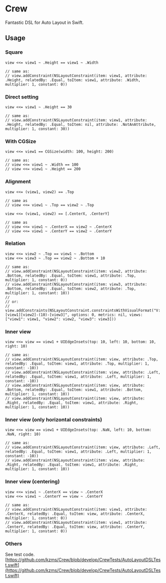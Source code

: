 # Crew

Fantastic DSL for Auto Layout in Swift.

## Usage

### Square

    view <<= view1 ~ .Height == view1 ~ .Width

    // same as:
    // view.addConstraint(NSLayoutConstraint(item: view1, attribute: .Height, relatedBy: .Equal, toItem: view1, attribute: .Width, multiplier: 1, constant: 0))

### Direct setting

    view <<= view1 ~ .Height == 30

    // same as:
    // view.addConstraint(NSLayoutConstraint(item: view1, attribute: .Height, relatedBy: .Equal, toItem: nil, attribute: .NotAnAttribute, multiplier: 1, constant: 30))

### With CGSize

    view <<= view1 == CGSize(width: 100, height: 200)

    // same as:
    // view <<= view1 ~ .Width == 100
    // view <<= view1 ~ .Height == 200

### Alignment

    view <<= (view1, view2) == .Top

    // same as
    // view <<= view1 ~ .Top == view2 ~ .Top

    view <<= (view1, view2) == [.CenterX, .CenterY]

    // same as
    // view <<= view1 ~ .CenterX == view2 ~ .CenterX
    // view <<= view1 ~ .CenterY == view2 ~ .CenterY

### Relation

    view <<= view2 ~ .Top == view1 ~ .Bottom
    view <<= view3 ~ .Top == view2 ~ .Bottom + 10

    // same as:
    // view.addConstraint(NSLayoutConstraint(item: view2, attribute: .Bottom, relatedBy: .Equal, toItem: view1, attribute: .Top, multiplier: 1, constant: 0))
    // view.addConstraint(NSLayoutConstraint(item: view3, attribute: .Bottom, relatedBy: .Equal, toItem: view2, attribute: .Top, multiplier: 1, constant: 10))
    //
    // or:
    // view.addConstraints(NSLayoutConstraint.constraintsWithVisualFormat("V:[view1][view2]-(10)-[view3]", options: 0, metrics: nil, views: ["view1": view1, "view2": view2, "view3": view3]))

### Inner view

    view <<= view == view1 + UIEdgeInsets(top: 10, left: 10, bottom: 10, right: 10)

    // same as:
    // view.addConstraint(NSLayoutConstraint(item: view, attribute: .Top, relatedBy: .Equal, toItem: view1, attribute: .Top, multiplier: 1, constant: -10))
    // view.addConstraint(NSLayoutConstraint(item: view, attribute: .Left, relatedBy: .Equal, toItem: view1, attribute: .Left, multiplier: 1, constant: -10))
    // view.addConstraint(NSLayoutConstraint(item: view, attribute: .Bottom, relatedBy: .Equal, toItem: view1, attribute: .Bottom, multiplier: 1, constant: 10))
    // view.addConstraint(NSLayoutConstraint(item: view, attribute: .Right, relatedBy: .Equal, toItem: view1, attribute: .Right, multiplier: 1, constant: 10))

### Inner view (only horizontal constraints)

    view <<= view == view1 + UIEdgeInsets(top: .NaN, left: 10, bottom: .NaN, right: 10)

    // same as:
    // view.addConstraint(NSLayoutConstraint(item: view, attribute: .Left, relatedBy: .Equal, toItem: view1, attribute: .Left, multiplier: 1, constant: -10))
    // view.addConstraint(NSLayoutConstraint(item: view, attribute: .Right, relatedBy: .Equal, toItem: view1, attribute: .Right, multiplier: 1, constant: 10))

### Inner view (centering)

    view <<= view1 ~ .CenterX == view ~ .CenterX
    view <<= view1 ~ .CenterY == view ~ .CenterY

    // same as:
    // view.addConstraint(NSLayoutConstraint(item: view1, attribute: .CenterX, relatedBy: .Equal, toItem: view, attribute: .CenterX, multiplier: 1, constant: 0))
    // view.addConstraint(NSLayoutConstraint(item: view1, attribute: .CenterY, relatedBy: .Equal, toItem: view, attribute: .CenterY, multiplier: 1, constant: 0))

### Others

See test code.  
[https://github.com/kzms/Crew/blob/develop/CrewTests/AutoLayoutDSLTest.swift](https://github.com/kzms/Crew/blob/develop/CrewTests/AutoLayoutDSLTest.swift)
